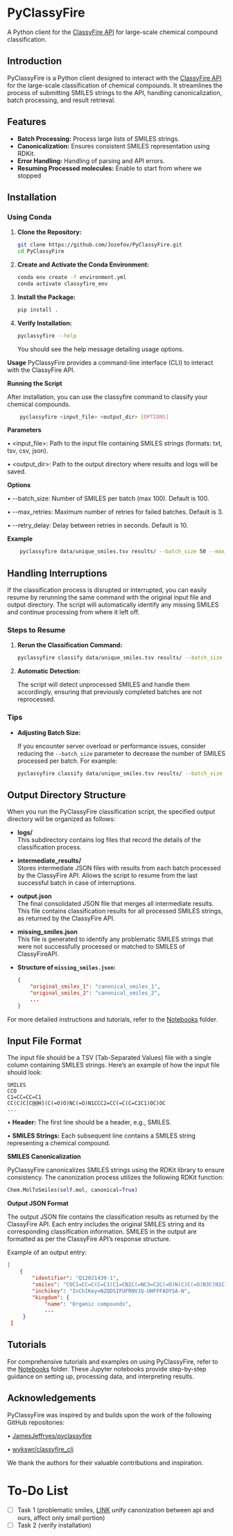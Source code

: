 # PyClassyFire

A Python client for the [ClassyFire API](http://classyfire.wishartlab.com/) for large-scale chemical compound classification.

## Introduction

PyClassyFire is a Python client designed to interact with the [ClassyFire API](http://classyfire.wishartlab.com/) for the large-scale classification of chemical compounds. It streamlines the process of submitting SMILES strings to the API, handling canonicalization, batch processing, and result retrieval.

## Features

- **Batch Processing:** Process large lists of SMILES strings.
- **Canonicalization:** Ensures consistent SMILES representation using RDKit.
- **Error Handling:** Handling of parsing and API errors.
- **Resuming Processed molecules:** Enable to start from where we stopped


## Installation

### Using Conda

1. **Clone the Repository:**

   ```bash
   git clone https://github.com/Jozefov/PyClassyFire.git
   cd PyClassyFire
	```
2.  **Create and Activate the Conda Environment:**
	```bash
	conda env create -f environment.yml
	conda activate classyfire_env
	```
 3. **Install the Package:**
	```bash
	pip install .
	```
4. **Verify Installation:**
    ```bash
	pyclassyfire --help
	```
    You should see the help message detailing usage options.

**Usage**
PyClassyFire provides a command-line interface (CLI) to interact with the ClassyFire API.

**Running the Script**

After installation, you can use the classyfire command to classify your chemical compounds.

```bash
	pyclassyfire <input_file> <output_dir> [OPTIONS]
```

**Parameters**

•  <input_file>: Path to the input file containing SMILES strings (formats: txt, tsv, csv, json).

•  <output_dir>: Path to the output directory where results and logs will be saved.

  

**Options**

•  --batch_size: Number of SMILES per batch (max 100). Default is 100.

•  --max_retries: Maximum number of retries for failed batches. Default is 3.

•  --retry_delay: Delay between retries in seconds. Default is 10.

**Example**

```bash
	pyclassyfire data/unique_smiles.tsv results/ --batch_size 50 --max_retries 5 --retry_delay 15
```

## Handling Interruptions

If the classification process is disrupted or interrupted, you can easily resume by rerunning the same command with the original input file and output directory. The script will automatically identify any missing SMILES and continue processing from where it left off.

### Steps to Resume

1. **Rerun the Classification Command:**

    ```bash
    pyclassyfire classify data/unique_smiles.tsv results/ --batch_size 50 --max_retries 5 --retry_delay 15
    ```

2. **Automatic Detection:**

    The script will detect unprocessed SMILES and handle them accordingly, ensuring that previously completed batches are not reprocessed.

### Tips

- **Adjusting Batch Size:**

    If you encounter server overload or performance issues, consider reducing the `--batch_size` parameter to decrease the number of SMILES processed per batch. For example:

    ```bash
    pyclassyfire classify data/unique_smiles.tsv results/ --batch_size 25 --max_retries 5 --retry_delay 15
    ```

## Output Directory Structure

When you run the PyClassyFire classification script, the specified output directory will be organized as follows:

- **logs/**  
  This subdirectory contains log files that record the details of the classification process.


- **intermediate_results/**  
  Stores intermediate JSON files with results from each batch processed by the ClassyFire API.  Allows the script to resume from the last successful batch in case of interruptions.


- **output.json**  
  The final consolidated JSON file that merges all intermediate results. This file contains classification results for all processed SMILES strings, as returned by the ClassyFire API.


- **missing_smiles.json**  
  This file is generated to identify any problematic SMILES strings that were not successfully processed or matched to SMILES of ClassyFireAPI.  
  
- **Structure of `missing_smiles.json`:**
  
  ```json
  {
      "original_smiles_1": "canonical_smiles_1",
      "original_smiles_2": "canonical_smiles_2",
      ...
  }
  
For more detailed instructions and tutorials, refer to the [Notebooks](notebooks/) folder.

## Input File Format

The input file should be a TSV (Tab-Separated Values) file with a single column containing SMILES strings. Here’s an example of how the input file should look:

```tsv
SMILES
CCO
C1=CC=CC=C1
CC(C)C[C@@H](C(=O)O)NC(=O)N1CCC2=CC(=C(C=C2C1)OC)OC
...
```


•  **Header:** The first line should be a header, e.g., SMILES.

•  **SMILES Strings:** Each subsequent line contains a SMILES string representing a chemical compound.

**SMILES Canonicalization**

PyClassyFire canonicalizes SMILES strings using the RDKit library to ensure consistency. The canonization process utilizes the following RDKit function:
```python
Chem.MolToSmiles(self.mol, canonical=True)
```

**Output JSON Format**

The output JSON file contains the classification results as returned by the ClassyFire API. Each entry includes the original SMILES string and its corresponding classification information. SMILES in the output are formatted as per the ClassyFire API’s response structure.

Example of an output entry:
```json
[
    {
        "identifier": "Q12021439-1",
        "smiles": "COC1=CC=C(C=C1)C1=CN2C(=NC3=C2C(=O)N(C)C(=O)N3C)N1C1=C2OCCOC2=CC=C1",
        "inchikey": "InChIKey=NZQDSIFUFRNVJQ-UHFFFAOYSA-N",
        "kingdom": {
            "name": "Organic compounds",
            ...
     }
 ]
```

## Tutorials

  

For comprehensive tutorials and examples on using PyClassyFire, refer to the [Notebooks](notebooks/) folder. These Jupyter notebooks provide step-by-step guidance on setting up, processing data, and interpreting results.

## Acknowledgements

  

PyClassyFire was inspired by and builds upon the work of the following GitHub repositories:

•  [JamesJeffryes/pyclassyfire](https://github.com/JamesJeffryes/pyclassyfire.git)

•  [wykswr/classyfire_cli](https://github.com/wykswr/classyfire_cli.git)

  

We thank the authors for their valuable contributions and inspiration.

# To-Do List

- [ ] Task 1 (problematic smiles, [LINK](https://www.daylight.com/dayhtml/doc/theory/theory.smiles.html) unify canonization between api and ours, affect only small portion)
- [ ] Task 2 (verify installation)
